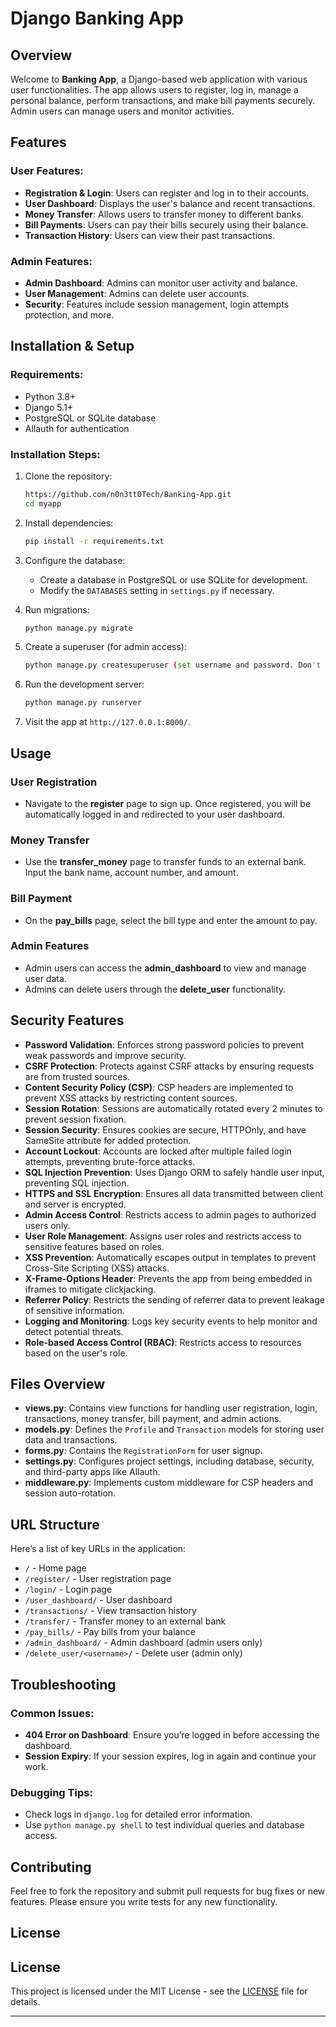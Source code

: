 

# Django Banking App

## Overview

Welcome to **Banking App**, a Django-based web application with various user functionalities. The app allows users to register, log in, manage a personal balance, perform transactions, and make bill payments securely. Admin users can manage users and monitor activities.

## Features

### User Features:
- **Registration & Login**: Users can register and log in to their accounts.
- **User Dashboard**: Displays the user's balance and recent transactions.
- **Money Transfer**: Allows users to transfer money to different banks.
- **Bill Payments**: Users can pay their bills securely using their balance.
- **Transaction History**: Users can view their past transactions.

### Admin Features:
- **Admin Dashboard**: Admins can monitor user activity and balance.
- **User Management**: Admins can delete user accounts.
- **Security**: Features include session management, login attempts protection, and more.

## Installation & Setup

### Requirements:
- Python 3.8+
- Django 5.1+
- PostgreSQL or SQLite database
- Allauth for authentication

### Installation Steps:

1. Clone the repository:
    ```bash
    https://github.com/n0n3tt0Tech/Banking-App.git
    cd myapp
    ```

2. Install dependencies:
    ```bash
    pip install -r requirements.txt
    ```

3. Configure the database:
    - Create a database in PostgreSQL or use SQLite for development.
    - Modify the `DATABASES` setting in `settings.py` if necessary.

4. Run migrations:
    ```bash
    python manage.py migrate
    ```

5. Create a superuser (for admin access):
    ```bash
    python manage.py createsuperuser (set username and password. Don't add email)
    ```

6. Run the development server:
    ```bash
    python manage.py runserver
    ```

7. Visit the app at `http://127.0.0.1:8000/`.

## Usage

### User Registration

- Navigate to the **register** page to sign up. Once registered, you will be automatically logged in and redirected to your user dashboard.

### Money Transfer

- Use the **transfer_money** page to transfer funds to an external bank. Input the bank name, account number, and amount.

### Bill Payment

- On the **pay_bills** page, select the bill type and enter the amount to pay.

### Admin Features

- Admin users can access the **admin_dashboard** to view and manage user data.
- Admins can delete users through the **delete_user** functionality.

## Security Features

- **Password Validation**: Enforces strong password policies to prevent weak passwords and improve security.
- **CSRF Protection**: Protects against CSRF attacks by ensuring requests are from trusted sources.
- **Content Security Policy (CSP)**: CSP headers are implemented to prevent XSS attacks by restricting content sources.
- **Session Rotation**: Sessions are automatically rotated every 2 minutes to prevent session fixation.
- **Session Security**: Ensures cookies are secure, HTTPOnly, and have SameSite attribute for added protection.
- **Account Lockout**: Accounts are locked after multiple failed login attempts, preventing brute-force attacks.
- **SQL Injection Prevention**: Uses Django ORM to safely handle user input, preventing SQL injection.
- **HTTPS and SSL Encryption**: Ensures all data transmitted between client and server is encrypted.
- **Admin Access Control**: Restricts access to admin pages to authorized users only.
- **User Role Management**: Assigns user roles and restricts access to sensitive features based on roles.
- **XSS Prevention**: Automatically escapes output in templates to prevent Cross-Site Scripting (XSS) attacks.
- **X-Frame-Options Header**: Prevents the app from being embedded in iframes to mitigate clickjacking.
- **Referrer Policy**: Restricts the sending of referrer data to prevent leakage of sensitive information.
- **Logging and Monitoring**: Logs key security events to help monitor and detect potential threats.
- **Role-based Access Control (RBAC)**: Restricts access to resources based on the user's role.

## Files Overview

- **views.py**: Contains view functions for handling user registration, login, transactions, money transfer, bill payment, and admin actions.
- **models.py**: Defines the `Profile` and `Transaction` models for storing user data and transactions.
- **forms.py**: Contains the `RegistrationForm` for user signup.
- **settings.py**: Configures project settings, including database, security, and third-party apps like Allauth.
- **middleware.py**: Implements custom middleware for CSP headers and session auto-rotation.

## URL Structure

Here’s a list of key URLs in the application:

- `/` - Home page
- `/register/` - User registration page
- `/login/` - Login page
- `/user_dashboard/` - User dashboard
- `/transactions/` - View transaction history
- `/transfer/` - Transfer money to an external bank
- `/pay_bills/` - Pay bills from your balance
- `/admin_dashboard/` - Admin dashboard (admin users only)
- `/delete_user/<username>/` - Delete user (admin only)

## Troubleshooting

### Common Issues:

- **404 Error on Dashboard**: Ensure you’re logged in before accessing the dashboard.
- **Session Expiry**: If your session expires, log in again and continue your work.

### Debugging Tips:

- Check logs in `django.log` for detailed error information.
- Use `python manage.py shell` to test individual queries and database access.

## Contributing

Feel free to fork the repository and submit pull requests for bug fixes or new features. Please ensure you write tests for any new functionality.

## License

## License

This project is licensed under the MIT License - see the [LICENSE](LICENSE) file for details.


---

